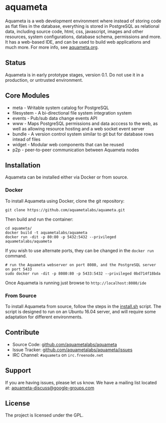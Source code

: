 aquameta
========

Aquameta is a web development environment where instead of storing code as flat
files in the database, everything is stored in PostgreSQL as relational data,
including source code, html, css, javascript, images and other resources,
system configurations, database schema, permissions and more.  It has a
web-based IDE, and can be used to build web applications and much more.  For
more info, see [aquameta.org](http://aquameta.org/).

Status
------

Aquameta is in early prototype stages, version 0.1.  Do not use it in a
production, or untrusted environment.

Core Modules
------------

- meta - Writable system catalog for PostgreSQL
- filesystem - A bi-directional file system integration system
- events - Pub/sub data change events API
- www - Maps PostgreSQL permissions and data acccess to the web, as well as allowing resource hosting and a web socket event server
- bundle - A version control system similar to git but for database rows intead of files
- widget - Modular web components that can be reused
- p2p - peer-to-peer communication between Aquameta nodes

Installation
------------

Aquameta can be installed either via Docker or from source.

### Docker

To install Aquameta using Docker, clone the git repository:

```
git clone https://github.com/aquametalabs/aquameta.git
```

Then build and run the container:

```
cd aquameta/
docker build -t aquametalabs/aquameta
docker run -dit -p 80:80 -p 5432:5432 --privileged aquametalabs/aquameta
```

If you wish to use alternate ports, they can be changed in the `docker run` command.

```
# run the Aquameta webserver on port 8080, and the PostgreSQL server on port 5433
sudo docker run -dit -p 8080:80 -p 5433:5432 --privileged 0bd714f18bda
```

Once Aquameta is running just browse to `http://localhost:8080/ide`


### From Source

To install Aquameta from source, follow the steps in the
[install.sh](https://github.com/aquametalabs/aquameta/blob/master/install.sh)
script.  The script is designed to run on an Ubuntu 16.04 server, and will
require some adaptation for different environments.

Contribute
----------

- Source Code: [github.com/aquametalabs/aquameta](github.com/aquametalabs/aquameta)
- Issue Tracker: [github.com/aquametalabs/aquameta/issues](http://github.com/aquametalabs/aquameta/issues)
- IRC Channel: `#aquameta` on `irc.freenode.net`

Support
-------

If you are having issues, please let us know.
We have a mailing list located at: aquameta-discuss@google-groups.com

License
-------

The project is licensed under the GPL.
